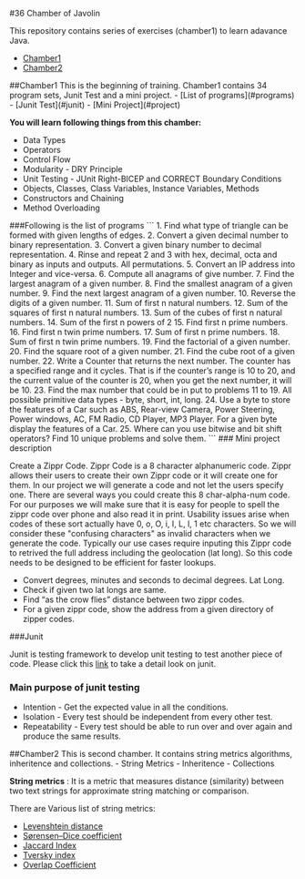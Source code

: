 #36 Chamber of Javolin

This repository contains series of exercises (chamber1) to learn adavance Java. 
- [Chamber1](#chamber1)
- [Chamber2](#chamber2)

<a name = "chamber1"/>
##Chamber1
This is the beginning of training. Chamber1 contains 34 program sets, Junit Test and a mini project. 
- [List of programs](#programs)
- [Junit Test](#junit)
- [Mini Project](#project)

**You will learn following things from this chamber:**
* Data Types
* Operators
* Control Flow
* Modularity - DRY Principle
* Unit Testing - JUnit Right-BICEP and CORRECT Boundary Conditions
* Objects, Classes, Class Variables, Instance Variables, Methods
* Constructors and Chaining
* Method Overloading

<a name = "programs"/>
###Following is the list of programs
```
1.  Find what type of triangle can be formed with given lengths of edges.
2.  Convert a given decimal number to binary representation.
3.  Convert a given binary number to decimal representation.
4.  Rinse and repeat 2 and 3 with hex, decimal, octa and binary as inputs and outputs. All permutations.
5.  Convert an IP address into Integer and vice-versa.
6.  Compute all anagrams of give number.
7.  Find the largest anagram of a given number.
8.  Find the smallest anagram of a given number.
9.  Find the next largest anagram of a given number.
10. Reverse the digits of a given number. 
11. Sum of first n natural numbers.
12. Sum of the squares of first n natural numbers.
13. Sum of the cubes of first n natural numbers.
14. Sum of the first n powers of 2
15. Find first n prime numbers.
16. Find first n twin prime numbers.
17. Sum of first n prime numbers.
18. Sum of first n twin prime numbers.
19. Find the factorial of a given number.
20. Find the square root of a given number.
21. Find the cube root of a given number.
22. Write a Counter that returns the next number. The counter has a specified range and it cycles. That is if the counter’s range is 10 to 20, and the current value of the counter is 20, when you get the next number, it will be 10.
23. Find the max number that could be in put to problems 11 to 19. All possible primitive data types - byte, short, int, long.
24. Use a byte to store the features of a Car such as ABS, Rear-view Camera, Power Steering, Power windows, AC, FM Radio, CD Player, MP3 Player. For a given byte display the features of a Car.
25. Where can you use bitwise and bit shift operators? Find 10 unique problems and solve them.
```

<a name = "project"/>
### Mini project description

Create a Zippr Code. Zippr Code is a 8 character alphanumeric code. Zippr allows their users to create their own Zippr code or it will create one for them. In our project we will generate a code and not let the users specify one. There are several ways you could create this 8 char-alpha-num code. For our purposes we will make sure that it is easy for people to spell the zippr code over phone and also read it in print. Usability issues arise when codes of these sort actually have 0, o, O, i, I, L, l, 1 etc characters. So we will consider these "confusing characters" as invalid characters when we generate the code. Typically our use cases require inputing this Zippr code to retrived the full address including the geolocation (lat long). So this code needs to be designed to be efficient for faster lookups.

* Convert degrees, minutes and seconds to decimal degrees. Lat Long.
* Check if given two lat longs are same.
* Find “as the crow flies” distance between two zippr codes.
* For a given zippr code, show the address from a given directory of zipper codes.

<a name = "junit">
###Junit

Junit is testing framework to develop unit testing to test another piece of code. Please click this [link](https://github.com/dilipptt/dilip-java-training/wiki/Junit-Test) to take a detail look on junit.
### Main purpose of junit testing
* Intention - Get the expected value in all the conditions.
* Isolation - Every test should be independent from every other test.
* Repeatability - Every test should be able to run over and over again and produce the same results.

<a name = "chamber2"/>
##Chamber2
This is second chamber. It contains string metrics algorithms, inheritence and collections.
- String Metrics
- Inheritence
- Collections

**String metrics** : It is a metric that measures distance (similarity) between two text strings for approximate string matching or comparison.

There are Various list of string metrics:
- [Levenshtein distance](https://github.com/dilipptt/dilip-java-training/wiki/Levenshtein-distance)
- [Sørensen–Dice coefficient](https://github.com/dilipptt/dilip-java-training/wiki/S%C3%B8rensen%E2%80%93Dice-coefficient)
- [Jaccard Index](https://github.com/dilipptt/dilip-java-training/wiki/Jaccard-Index)
- [Tversky index](https://github.com/dilipptt/dilip-java-training/wiki/Tversky-index)
- [Overlap Coefficient](https://github.com/dilipptt/dilip-java-training/wiki/Overlap-coefficient)
